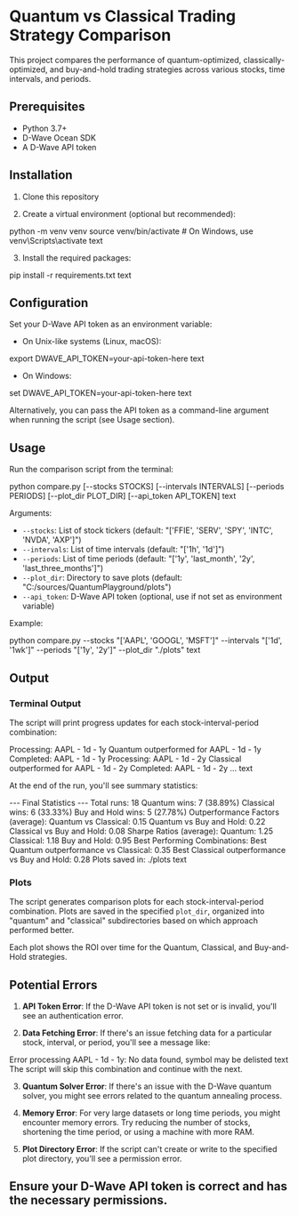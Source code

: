 # Quantum vs Classical Trading Strategy Comparison

This project compares the performance of quantum-optimized, classically-optimized, and buy-and-hold trading strategies across various stocks, time intervals, and periods.

## Prerequisites

- Python 3.7+
- D-Wave Ocean SDK
- A D-Wave API token

## Installation

1. Clone this repository

2. Create a virtual environment (optional but recommended):

python -m venv venv
source venv/bin/activate # On Windows, use venv\Scripts\activate
text

3. Install the required packages:

pip install -r requirements.txt
text

## Configuration

Set your D-Wave API token as an environment variable:

- On Unix-like systems (Linux, macOS):

export DWAVE_API_TOKEN=your-api-token-here
text

- On Windows:

set DWAVE_API_TOKEN=your-api-token-here
text

Alternatively, you can pass the API token as a command-line argument when running the script (see Usage section).

## Usage

Run the comparison script from the terminal:


python compare.py [--stocks STOCKS] [--intervals INTERVALS] [--periods PERIODS] [--plot_dir PLOT_DIR] [--api_token API_TOKEN]
text

Arguments:
- `--stocks`: List of stock tickers (default: "['FFIE', 'SERV', 'SPY', 'INTC', 'NVDA', 'AXP']")
- `--intervals`: List of time intervals (default: "['1h', '1d']")
- `--periods`: List of time periods (default: "['1y', 'last_month', '2y', 'last_three_months']")
- `--plot_dir`: Directory to save plots (default: "C:/sources/QuantumPlayground/plots")
- `--api_token`: D-Wave API token (optional, use if not set as environment variable)

Example:

python compare.py --stocks "['AAPL', 'GOOGL', 'MSFT']" --intervals "['1d', '1wk']" --periods "['1y', '2y']" --plot_dir "./plots"
text

## Output

### Terminal Output

The script will print progress updates for each stock-interval-period combination:


Processing: AAPL - 1d - 1y
Quantum outperformed for AAPL - 1d - 1y
Completed: AAPL - 1d - 1y
Processing: AAPL - 1d - 2y
Classical outperformed for AAPL - 1d - 2y
Completed: AAPL - 1d - 2y
...
text

At the end of the run, you'll see summary statistics:


--- Final Statistics ---
Total runs: 18
Quantum wins: 7 (38.89%)
Classical wins: 6 (33.33%)
Buy and Hold wins: 5 (27.78%)
Outperformance Factors (average):
Quantum vs Classical: 0.15
Quantum vs Buy and Hold: 0.22
Classical vs Buy and Hold: 0.08
Sharpe Ratios (average):
Quantum: 1.25
Classical: 1.18
Buy and Hold: 0.95
Best Performing Combinations:
Best Quantum outperformance vs Classical: 0.35
Best Classical outperformance vs Buy and Hold: 0.28
Plots saved in: ./plots
text

### Plots

The script generates comparison plots for each stock-interval-period combination. Plots are saved in the specified `plot_dir`, organized into "quantum" and "classical" subdirectories based on which approach performed better.

Each plot shows the ROI over time for the Quantum, Classical, and Buy-and-Hold strategies.

## Potential Errors

1. **API Token Error**: If the D-Wave API token is not set or is invalid, you'll see an authentication error.

2. **Data Fetching Error**: If there's an issue fetching data for a particular stock, interval, or period, you'll see a message like:

Error processing AAPL - 1d - 1y: No data found, symbol may be delisted
text
The script will skip this combination and continue with the next.

3. **Quantum Solver Error**: If there's an issue with the D-Wave quantum solver, you might see errors related to the quantum annealing process.

4. **Memory Error**: For very large datasets or long time periods, you might encounter memory errors. Try reducing the number of stocks, shortening the time period, or using a machine with more RAM.

5. **Plot Directory Error**: If the script can't create or write to the specified plot directory, you'll see a permission error.

## Ensure your D-Wave API token is correct and has the necessary permissions.

